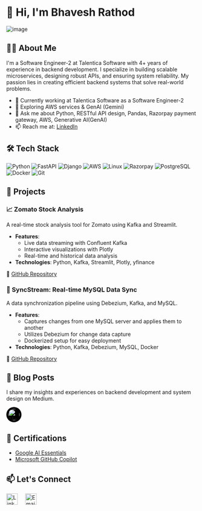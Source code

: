 # 👋 Hi, I'm Bhavesh Rathod

![image](https://github.com/user-attachments/assets/6fcb27c9-caa4-4cc9-8631-1af986cd8488)

## 🧑‍💻 About Me

I'm a Software Engineer-2 at Talentica Software with 4+ years of experience in backend development. I specialize in building scalable microservices, designing robust APIs, and ensuring system reliability. My passion lies in creating efficient backend systems that solve real-world problems.

- 🔧 Currently working at Talentica Software as a Software Engineer-2
- 🌱 Exploring AWS services & GenAI (Gemini)
- 💬 Ask me about Python, RESTful API design, Pandas, Razorpay payment gateway, AWS, Generative AI(GenAI)
- 📫 Reach me at: [LinkedIn](https://www.linkedin.com/in/bhaveshkumar-rathod/)

## 🛠️ Tech Stack

![Python](https://img.shields.io/badge/Python-3776AB?style=flat&logo=python&logoColor=white)
![FastAPI](https://img.shields.io/badge/FastAPI-009688?style=flat&logo=fastapi&logoColor=white)
![Django](https://img.shields.io/badge/Django-092E20?style=flat&logo=django&logoColor=white)
![AWS](https://img.shields.io/badge/AWS-232F3E?style=flat&logo=amazon-aws&logoColor=white)
![Linux](https://img.shields.io/badge/Linux-FCC624?style=flat&logo=linux&logoColor=black)
![Razorpay](https://img.shields.io/badge/Razorpay-02042B?style=flat&logo=razorpay&logoColor=white)
![PostgreSQL](https://img.shields.io/badge/PostgreSQL-336791?style=flat&logo=postgresql&logoColor=white)
![Docker](https://img.shields.io/badge/Docker-2496ED?style=flat&logo=docker&logoColor=white)
![Git](https://img.shields.io/badge/Git-F05032?style=flat&logo=git&logoColor=white)

## 🚀 Projects

### 📈 Zomato Stock Analysis

A real-time stock analysis tool for Zomato using Kafka and Streamlit.

- **Features**:
  - Live data streaming with Confluent Kafka
  - Interactive visualizations with Plotly
  - Real-time and historical data analysis
- **Technologies**: Python, Kafka, Streamlit, Plotly, yfinance

🔗 [GitHub Repository](https://github.com/yourusername/zomato-stock-analysis)

### 🔄 SyncStream: Real-time MySQL Data Sync

A data synchronization pipeline using Debezium, Kafka, and MySQL.

- **Features**:
  - Captures changes from one MySQL server and applies them to another
  - Utilizes Debezium for change data capture
  - Dockerized setup for easy deployment
- **Technologies**: Python, Kafka, Debezium, MySQL, Docker

🔗 [GitHub Repository](https://github.com/yourusername/syncstream-mysql-sync)

## 📝 Blog Posts

I share my insights and experiences on backend development and system design on Medium.

<a href="https://medium.com/@bhavesh3194" target="_blank">
  <img src="https://cdn-icons-png.flaticon.com/512/5968/5968885.png" alt="Medium" width="30" style="background-color: black; padding: 5px; border-radius: 50%;"/>
</a>


## 📜 Certifications

- [Google AI Essentials](https://www.linkedin.com/posts/bhaveshkumar-rathod_google-ai-essentials-certificate-activity-7302168373579145218-AVjP)
- [Microsoft GitHub Copilot](https://www.linkedin.com/posts/bhaveshkumar-rathod_microsoftlearn-githubcopilot-certificateachieved-activity-7270730632064888832-wxX6)

## 📫 Let's Connect

<div style="display: flex; gap: 20px; align-items: center;">
  <a href="https://www.linkedin.com/in/bhaveshkumar-rathod/" target="_blank">
    <img src="https://cdn-icons-png.flaticon.com/512/174/174857.png" alt="LinkedIn" width="30" style="vertical-align: middle;"/>
  </a>

  <a href="mailto:bhavesh3194@gmail.com">
    <img src="https://cdn-icons-png.flaticon.com/512/732/732200.png" alt="Email" width="30" style="vertical-align: middle;"/>
  </a>
</div>

